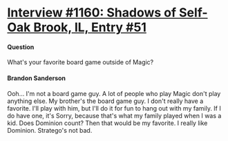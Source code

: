 # [Interview #1160: Shadows of Self-Oak Brook, IL, Entry #51](https://www.theoryland.com/intvmain.php?i=1160#51)

#### Question

What's your favorite board game outside of Magic?

#### Brandon Sanderson

Ooh... I'm not a board game guy. A lot of people who play Magic don't play anything else. My brother's the board game guy. I don't really have a favorite. I'll play with him, but I'll do it for fun to hang out with my family. If I do have one, it's Sorry, because that's what my family played when I was a kid. Does Dominion count? Then that would be my favorite. I really like Dominion. Stratego's not bad.

